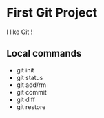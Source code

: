 # First Git Project

I like Git !

## Local commands
- git init 
- git status
- git add/rm
- git commit
- git diff
- git restore
